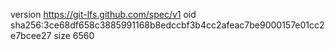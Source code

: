 version https://git-lfs.github.com/spec/v1
oid sha256:3ce68df658c3885991168b8edccbf3b4cc2afeac7be9000157e01cc2e7bcee27
size 6560
